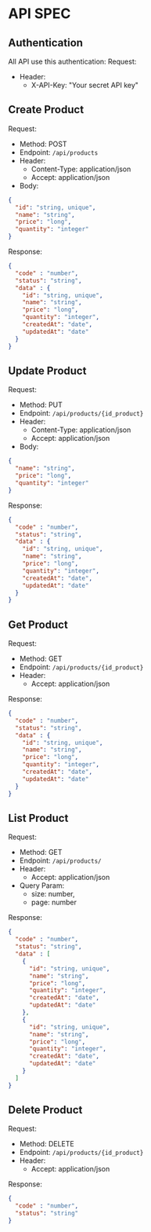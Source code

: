 # API SPEC

## Authentication

All API use this authentication:
Request:
- Header:
  - X-API-Key: "Your secret API key"

## Create Product

Request:
- Method: POST
- Endpoint: `/api/products`
- Header:
    - Content-Type: application/json
    - Accept: application/json
- Body: 
```json
{
  "id": "string, unique",
  "name": "string",
  "price": "long",
  "quantity": "integer"
}
```

Response:
```json
{
  "code" : "number",
  "status": "string",
  "data" : {
    "id": "string, unique",
    "name": "string",
    "price": "long",
    "quantity": "integer",
    "createdAt": "date",
    "updatedAt": "date"
  }
}
```

## Update Product
Request:
- Method: PUT
- Endpoint: `/api/products/{id_product}`
- Header:
    - Content-Type: application/json
    - Accept: application/json
- Body:
```json
{
  "name": "string",
  "price": "long",
  "quantity": "integer"
}
```

Response:
```json
{
  "code" : "number",
  "status": "string",
  "data" : {
    "id": "string, unique",
    "name": "string",
    "price": "long",
    "quantity": "integer",
    "createdAt": "date",
    "updatedAt": "date"
  }
}
```


## Get Product
Request:
- Method: GET
- Endpoint: `/api/products/{id_product}`
- Header:
    - Accept: application/json

Response:
```json
{
  "code" : "number",
  "status": "string",
  "data" : {
    "id": "string, unique",
    "name": "string",
    "price": "long",
    "quantity": "integer",
    "createdAt": "date",
    "updatedAt": "date"
  }
}
```

## List Product
Request:
- Method: GET
- Endpoint: `/api/products/`
- Header:
    - Accept: application/json
- Query Param:
    - size: number,
    - page: number
    
Response:
```json
{
  "code" : "number",
  "status": "string",
  "data" : [
    {
      "id": "string, unique",
      "name": "string",
      "price": "long",
      "quantity": "integer",
      "createdAt": "date",
      "updatedAt": "date"
    },
    {
      "id": "string, unique",
      "name": "string",
      "price": "long",
      "quantity": "integer",
      "createdAt": "date",
      "updatedAt": "date"
    }
  ]
}
```

## Delete Product
Request:
- Method: DELETE
- Endpoint: `/api/products/{id_product}`
- Header:
    - Accept: application/json

Response:
```json
{
  "code" : "number",
  "status": "string"
}
```